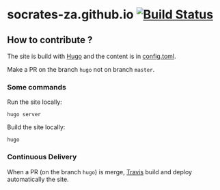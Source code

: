 # socrates-za.github.io [![Build Status](https://travis-ci.org/SoCraTes-MA/socrates-ma.github.io.svg?branch=hugo)](https://travis-ci.org/SoCraTes-NA/socrates-ma.github.io)

## How to contribute ?

The site is build with [Hugo](https://gohugo.io/) and the content is in [config.toml](config.toml).

Make a PR on the branch `hugo` not on branch `master`.

### Some commands

Run the site locally:

```shell
hugo server
```

Build the site locally:

```shell
hugo
```

### Continuous Delivery

When a PR (on the branch `hugo`) is merge, [Travis](https://travis-ci.org) build and deploy automatically the site.
